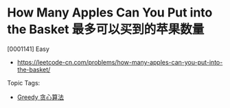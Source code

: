 # How Many Apples Can You Put into the Basket 最多可以买到的苹果数量

[0001141] Easy

- https://leetcode-cn.com/problems/how-many-apples-can-you-put-into-the-basket/

Topic Tags:

- [Greedy 贪心算法](https://leetcode-cn.com/tag/greedy/)
